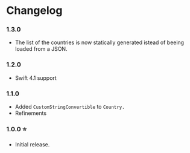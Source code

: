 # Changelog

### 1.3.0

- The list of the countries is now statically generated istead of beeing loaded from a JSON.

### 1.2.0

- Swift 4.1 support

### 1.1.0

- Added `CustomStringConvertible` to `Country.`
- Refinements

### 1.0.0 ⭐

- Initial release.
